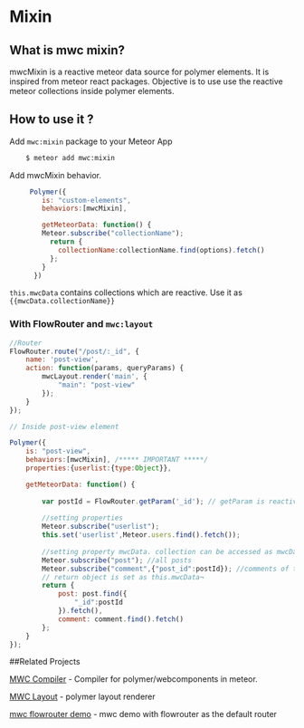 # Mixin


## What is mwc mixin?

mwcMixin is a reactive meteor data source for polymer elements. It is inspired from meteor react packages. Objective is to use use the
reactive meteor collections inside polymer elements.

## How to use it ?


Add `mwc:mixin` package to your Meteor App 


```sh
    $ meteor add mwc:mixin
```
Add mwcMixin behavior.

```js
     Polymer({
        is: "custom-elements",
        behaviors:[mwcMixin],

        getMeteorData: function() {
        Meteor.subscribe("collectionName");
          return {
            collectionName:collectionName.find(options).fetch()
          };
        }
      })
```

`this.mwcData` contains collections which are reactive. Use it as
`{{mwcData.collectionName}}`

### With FlowRouter and `mwc:layout`

```js
//Router
FlowRouter.route("/post/:_id", {
    name: 'post-view',
    action: function(params, queryParams) {
        mwcLayout.render('main', {
            "main": "post-view"
        });
    }
});

// Inside post-view element

Polymer({
    is: "post-view",
    behaviors:[mwcMixin], /***** IMPORTANT *****/
    properties:{userlist:{type:Object}},

    getMeteorData: function() {
        
        var postId = FlowRouter.getParam('_id'); // getParam is reactive.
        
        //setting properties
        Meteor.subscribe("userlist");
        this.set('userlist',Meteor.users.find().fetch());
        
        //setting property mwcData. collection can be accessed as mwcData.collectionName.
        Meteor.subscribe("post"); //all posts
        Meteor.subscribe("comment",{"post_id":postId}); //comments of the current post only.
        // return object is set as this.mwcData¬
        return {
            post: post.find({
                "_id":postId
            }).fetch(),
            comment: comment.find().fetch()
        };
    }
});

```

##Related Projects

[MWC Compiler](https://github.com/meteorwebcomponents/compiler) - Compiler for polymer/webcomponents in meteor.

[MWC Layout](https://github.com/meteorwebcomponents/layout) - polymer layout renderer

[mwc flowrouter demo](https://github.com/meteorwebcomponents/demo-flowrouter) - mwc demo with flowrouter as the default router

